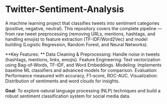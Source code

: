 # Twitter-Sentiment-Analysis
A machine learning project that classifies tweets into sentiment categories (positive, negative, neutral). This repository covers the complete pipeline — from raw tweet preprocessing (removing URLs, mentions, hashtags, and handling emojis) to feature extraction (TF-IDF/Word2Vec) and model building (Logistic Regression, Random Forest, and Neural Networks).

**Key Features:
**
Data Cleaning & Preprocessing: Handle noise in tweets (hashtags, mentions, links, emojis).
Feature Engineering: Text vectorization using Bag-of-Words, TF-IDF, and Word Embeddings.
Modeling: Implements baseline ML classifiers and advanced models for comparison.
Evaluation: Performance measured with accuracy, F1-score, ROC-AUC.
Visualization: Distribution of sentiments and word clouds for insights.

**Goal**: To explore natural language processing (NLP) techniques and build a robust sentiment classification system for social media data.

